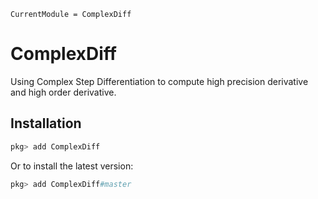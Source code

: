 ```@meta
CurrentModule = ComplexDiff
```

# ComplexDiff

Using Complex Step Differentiation to compute high precision derivative and high order derivative.

## Installation

```julia
pkg> add ComplexDiff
```

Or to install the latest version:

```julia
pkg> add ComplexDiff#master
```